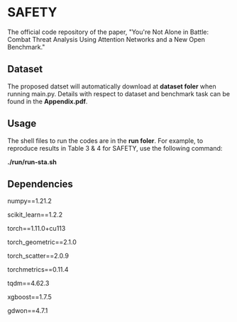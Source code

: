 # SAFETY

The official code repository of the paper, "You're Not Alone in Battle: Combat Threat Analysis Using Attention Networks and a New Open Benchmark."

## Dataset
The proposed datset will automatically download at **dataset foler** when running main.py. 
Details with respect to dataset and benchmark task can be found in the **Appendix.pdf**.

## Usage
The shell files to run the codes are in the **run foler**.
For example, to reproduce results in Table 3 & 4 for SAFETY, use the following command:

**./run/run-sta.sh**

## Dependencies
numpy==1.21.2 

scikit_learn==1.2.2 

torch==1.11.0+cu113

torch_geometric==2.1.0

torch_scatter==2.0.9

torchmetrics==0.11.4

tqdm==4.62.3

xgboost==1.7.5

gdwon==4.7.1



